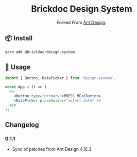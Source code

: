 

<h1 align="center">Brickdoc Design System</h1>

<div align="center">
Forked From <a href="https://ant.design/" target="_blank">Ant Design</a>.
</div>



## 📦 Install

```bash
yarn add @brickdoc/design-system
```

## 🔨 Usage

```jsx
import { Button, DatePicker } from 'design-system';

const App = () => (
  <>
    <Button type="primary">PRESS ME</Button>
    <DatePicker placeholder="select date" />
  </>
);
```
## Changelog
### 0.1.1
* Sync of patches from Ant Design 4.16.3
